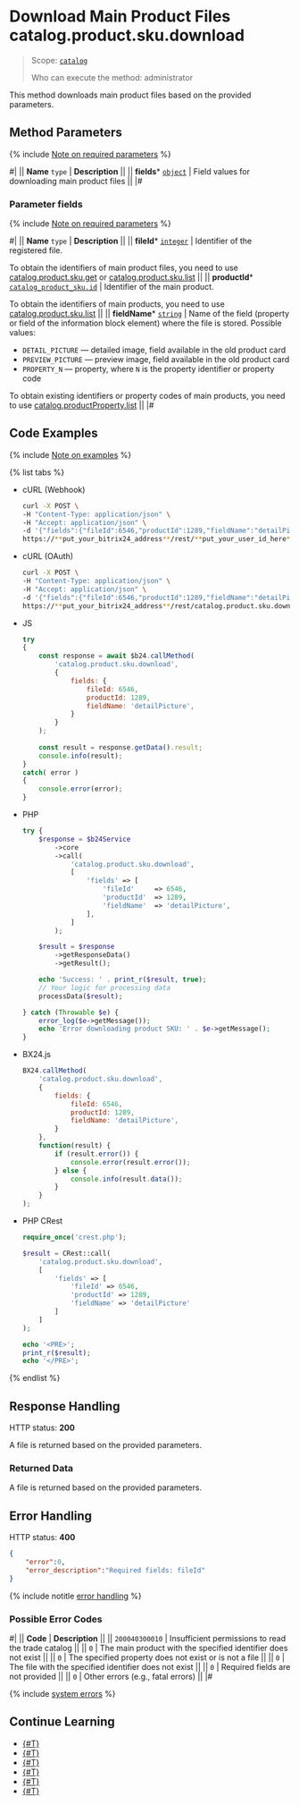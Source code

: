 # Download Main Product Files catalog.product.sku.download

> Scope: [`catalog`](../../../scopes/permissions.md)
>
> Who can execute the method: administrator

This method downloads main product files based on the provided parameters.

## Method Parameters

{% include [Note on required parameters](../../../../_includes/required.md) %}

#|
|| **Name**
`type` | **Description** ||
|| **fields***
[`object`](../../../data-types.md) | Field values for downloading main product files ||
|#

### Parameter fields

{% include [Note on required parameters](../../../../_includes/required.md) %}

#|
|| **Name**
`type` | **Description** ||
|| **fileId***
[`integer`](../../../data-types.md) | Identifier of the registered file.

To obtain the identifiers of main product files, you need to use [catalog.product.sku.get](./catalog-product-sku-get.md) or [catalog.product.sku.list](./catalog-product-sku-list.md)
||
|| **productId***
[`catalog_product_sku.id`](../../data-types.md#catalog_product_sku) | Identifier of the main product.

To obtain the identifiers of main products, you need to use [catalog.product.sku.list](./catalog-product-sku-list.md)
||
|| **fieldName***
[`string`](../../../data-types.md) | Name of the field (property or field of the information block element) where the file is stored. Possible values:
- `DETAIL_PICTURE` — detailed image, field available in the old product card
- `PREVIEW_PICTURE` — preview image, field available in the old product card
- `PROPERTY_N` — property, where `N` is the property identifier or property code

To obtain existing identifiers or property codes of main products, you need to use [catalog.productProperty.list](../../product-property/catalog-product-property-list.md)
||
|#

## Code Examples

{% include [Note on examples](../../../../_includes/examples.md) %}

{% list tabs %}

- cURL (Webhook)

    ```bash
    curl -X POST \
    -H "Content-Type: application/json" \
    -H "Accept: application/json" \
    -d '{"fields":{"fileId":6546,"productId":1289,"fieldName":"detailPicture"}}' \
    https://**put_your_bitrix24_address**/rest/**put_your_user_id_here**/**put_your_webhook_here**/catalog.product.sku.download
    ```

- cURL (OAuth)

    ```bash
    curl -X POST \
    -H "Content-Type: application/json" \
    -H "Accept: application/json" \
    -d '{"fields":{"fileId":6546,"productId":1289,"fieldName":"detailPicture"},"auth":"**put_access_token_here**"}' \
    https://**put_your_bitrix24_address**/rest/catalog.product.sku.download
    ```

- JS

    ```js
    try
    {
    	const response = await $b24.callMethod(
    		'catalog.product.sku.download',
    		{
    			fields: {
    				fileId: 6546,
    				productId: 1289,
    				fieldName: 'detailPicture',
    			}
    		}
    	);
    	
    	const result = response.getData().result;
    	console.info(result);
    }
    catch( error )
    {
    	console.error(error);
    }
    ```

- PHP

    ```php
    try {
        $response = $b24Service
            ->core
            ->call(
                'catalog.product.sku.download',
                [
                    'fields' => [
                        'fileId'     => 6546,
                        'productId'  => 1289,
                        'fieldName'  => 'detailPicture',
                    ],
                ]
            );
    
        $result = $response
            ->getResponseData()
            ->getResult();
    
        echo 'Success: ' . print_r($result, true);
        // Your logic for processing data
        processData($result);
    
    } catch (Throwable $e) {
        error_log($e->getMessage());
        echo 'Error downloading product SKU: ' . $e->getMessage();
    }
    ```

- BX24.js

    ```js
    BX24.callMethod(
        'catalog.product.sku.download',
        {
            fields: {
                fileId: 6546,
                productId: 1289,
                fieldName: 'detailPicture',
            }
        },
        function(result) {
            if (result.error()) {
                console.error(result.error());
            } else {
                console.info(result.data());
            }
        }
    );
    ```

- PHP CRest

    ```php
    require_once('crest.php');

    $result = CRest::call(
        'catalog.product.sku.download',
        [
            'fields' => [
                'fileId' => 6546,
                'productId' => 1289,
                'fieldName' => 'detailPicture'
            ]
        ]
    );

    echo '<PRE>';
    print_r($result);
    echo '</PRE>';
    ```

{% endlist %}

## Response Handling

HTTP status: **200**

A file is returned based on the provided parameters.

### Returned Data

A file is returned based on the provided parameters.

## Error Handling

HTTP status: **400**

```json
{	
    "error":0,
    "error_description":"Required fields: fileId"
}
```

{% include notitle [error handling](../../../../_includes/error-info.md) %}

### Possible Error Codes

#|
|| **Code** | **Description** ||
|| `200040300010` | Insufficient permissions to read the trade catalog
|| 
|| `0` | The main product with the specified identifier does not exist
|| 
|| `0` | The specified property does not exist or is not a file
|| 
|| `0` | The file with the specified identifier does not exist
|| 
|| `0` | Required fields are not provided
|| 
|| `0` | Other errors (e.g., fatal errors)
|| 
|#

{% include [system errors](../../../../_includes/system-errors.md) %}

## Continue Learning

- [{#T}](./catalog-product-sku-add.md)
- [{#T}](./catalog-product-sku-update.md)
- [{#T}](./catalog-product-sku-get.md)
- [{#T}](./catalog-product-sku-list.md)
- [{#T}](./catalog-product-sku-delete.md)
- [{#T}](./catalog-product-sku-get-fields-by-filter.md)
